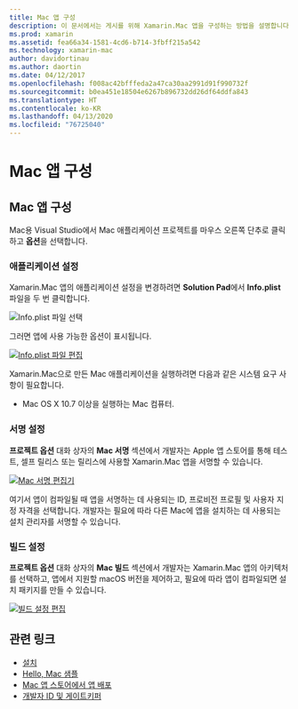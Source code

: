 ```yaml
---
title: Mac 앱 구성
description: 이 문서에서는 게시를 위해 Xamarin.Mac 앱을 구성하는 방법을 설명합니다. 애플리케이션 설정, 서명 설정 및 빌드 설정을 설명합니다.
ms.prod: xamarin
ms.assetid: fea66a34-1581-4cd6-b714-3fbff215a542
ms.technology: xamarin-mac
author: davidortinau
ms.author: daortin
ms.date: 04/12/2017
ms.openlocfilehash: f008ac42bfffeda2a47ca30aa2991d91f990732f
ms.sourcegitcommit: b0ea451e18504e6267b896732dd26df64ddfa843
ms.translationtype: HT
ms.contentlocale: ko-KR
ms.lasthandoff: 04/13/2020
ms.locfileid: "76725040"
---
```

# <a name="mac-app-configuration"></a>Mac 앱 구성

## <a name="mac-app-configuration"></a>Mac 앱 구성

Mac용 Visual Studio에서 Mac 애플리케이션 프로젝트를 마우스 오른쪽 단추로 클릭하고 **옵션**을 선택합니다.

### <a name="application-settings"></a>애플리케이션 설정

Xamarin.Mac 앱의 애플리케이션 설정을 변경하려면 **Solution Pad**에서 **Info.plist** 파일을 두 번 클릭합니다.

![Info.plist 파일 선택](app-configuration-images/config04.png "Info.plist 파일 선택")

그러면 앱에 사용 가능한 옵션이 표시됩니다.

 [![Info.plist 파일 편집](app-configuration-images/config01.png "Info.plist 파일 편집")](app-configuration-images/config01-large.png#lightbox)

Xamarin.Mac으로 만든 Mac 애플리케이션을 실행하려면 다음과 같은 시스템 요구 사항이 필요합니다.

- Mac OS X 10.7 이상을 실행하는 Mac 컴퓨터.

### <a name="signing-settings"></a>서명 설정

**프로젝트 옵션** 대화 상자의 **Mac 서명** 섹션에서 개발자는 Apple 앱 스토어를 통해 테스트, 셀프 릴리스 또는 릴리스에 사용할 Xamarin.Mac 앱을 서명할 수 있습니다.

[![Mac 서명 편집기](app-configuration-images/config02.png "Mac 서명 창")](app-configuration-images/config02-large.png#lightbox)

여기서 앱이 컴파일될 때 앱을 서명하는 데 사용되는 ID, 프로비전 프로필 및 사용자 지정 자격을 선택합니다. 개발자는 필요에 따라 다른 Mac에 앱을 설치하는 데 사용되는 설치 관리자를 서명할 수 있습니다.

### <a name="build-settings"></a>빌드 설정

**프로젝트 옵션** 대화 상자의 **Mac 빌드** 섹션에서 개발자는 Xamarin.Mac 앱의 아키텍처를 선택하고, 앱에서 지원할 macOS 버전을 제어하고, 필요에 따라 앱이 컴파일되면 설치 패키지를 만들 수 있습니다.

 [![빌드 설정 편집](app-configuration-images/config03.png "빌드 설정 편집")](app-configuration-images/config03-large.png#lightbox)

## <a name="related-links"></a>관련 링크

- [설치](/visualstudio/mac/installation/)
- [Hello, Mac 샘플](~/mac/get-started/hello-mac.md)
- [Mac 앱 스토어에서 앱 배포](https://developer.apple.com/devcenter/mac/checklist/)
- [개발자 ID 및 게이트키퍼](https://developer.apple.com/developer-id/)
